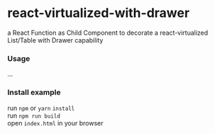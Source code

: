 # react-virtualized-with-drawer
a React Function as Child Component to decorate a react-virtualized List/Table with Drawer capability

### Usage

...

### Install example
run `npm` or `yarn` `install`  
run `npm run build`  
open `index.html` in your browser  
